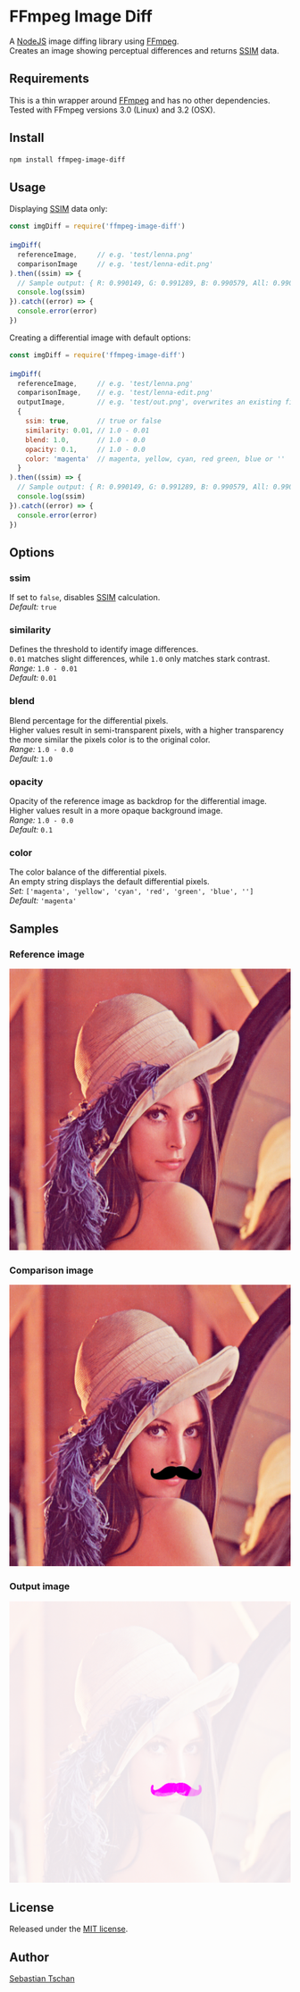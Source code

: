 # FFmpeg Image Diff
A [NodeJS](https://nodejs.org/) image diffing library using
[FFmpeg](https://www.ffmpeg.org/).  
Creates an image showing perceptual differences and returns
[SSIM](https://en.wikipedia.org/wiki/Structural_similarity) data.

## Requirements
This is a thin wrapper around [FFmpeg](https://www.ffmpeg.org/) and has no other
dependencies.  
Tested with FFmpeg versions 3.0 (Linux) and 3.2 (OSX).

## Install

```sh
npm install ffmpeg-image-diff
```

## Usage

Displaying
[SSIM](https://en.wikipedia.org/wiki/Structural_similarity) data only:
```js
const imgDiff = require('ffmpeg-image-diff')

imgDiff(
  referenceImage,     // e.g. 'test/lenna.png'
  comparisonImage     // e.g. 'test/lenna-edit.png'
).then((ssim) => {
  // Sample output: { R: 0.990149, G: 0.991289, B: 0.990579, All: 0.990672 }
  console.log(ssim)
}).catch((error) => {
  console.error(error)
})
```

Creating a differential image with default options:
```js
const imgDiff = require('ffmpeg-image-diff')

imgDiff(
  referenceImage,     // e.g. 'test/lenna.png'
  comparisonImage,    // e.g. 'test/lenna-edit.png'
  outputImage,        // e.g. 'test/out.png', overwrites an existing file
  {
    ssim: true,       // true or false
    similarity: 0.01, // 1.0 - 0.01
    blend: 1.0,       // 1.0 - 0.0
    opacity: 0.1,     // 1.0 - 0.0
    color: 'magenta'  // magenta, yellow, cyan, red green, blue or ''
  }
).then((ssim) => {
  // Sample output: { R: 0.990149, G: 0.991289, B: 0.990579, All: 0.990672 }
  console.log(ssim)
}).catch((error) => {
  console.error(error)
})
```

## Options

### ssim
If set to `false`, disables
[SSIM](https://en.wikipedia.org/wiki/Structural_similarity) calculation.  
*Default:* `true`

### similarity
Defines the threshold to identify image differences.  
`0.01` matches slight differences, while `1.0` only matches stark contrast.  
*Range:* `1.0 - 0.01`  
*Default:* `0.01`

### blend
Blend percentage for the differential pixels.  
Higher values result in semi-transparent pixels, with a higher transparency the
more similar the pixels color is to the original color.  
*Range:* `1.0 - 0.0`  
*Default:* `1.0`

### opacity
Opacity of the reference image as backdrop for the differential image.  
Higher values result in a more opaque background image.  
*Range:* `1.0 - 0.0`  
*Default:* `0.1`

### color
The color balance of the differential pixels.  
An empty string displays the default differential pixels.  
*Set:* `['magenta', 'yellow', 'cyan', 'red', 'green', 'blue', '']`  
*Default:* `'magenta'`

## Samples

### Reference image
![Lenna](test/lenna.png)

### Comparison image
![Lenna Edit](test/lenna-edit.png)

### Output image
![Lenna Diff](test/lenna-diff.png)

## License
Released under the [MIT license](https://opensource.org/licenses/MIT).

## Author
[Sebastian Tschan](https://blueimp.net/)

